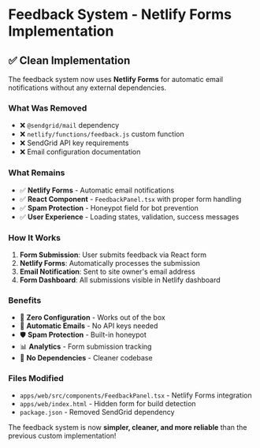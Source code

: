 # Feedback System - Netlify Forms Implementation

## ✅ **Clean Implementation**

The feedback system now uses **Netlify Forms** for automatic email notifications without any external dependencies.

### **What Was Removed**
- ❌ `@sendgrid/mail` dependency
- ❌ `netlify/functions/feedback.js` custom function
- ❌ SendGrid API key requirements
- ❌ Email configuration documentation

### **What Remains**
- ✅ **Netlify Forms** - Automatic email notifications
- ✅ **React Component** - `FeedbackPanel.tsx` with proper form handling
- ✅ **Spam Protection** - Honeypot field for bot prevention
- ✅ **User Experience** - Loading states, validation, success messages

### **How It Works**

1. **Form Submission**: User submits feedback via React form
2. **Netlify Forms**: Automatically processes the submission
3. **Email Notification**: Sent to site owner's email address
4. **Form Dashboard**: All submissions visible in Netlify dashboard

### **Benefits**

- 🚀 **Zero Configuration** - Works out of the box
- 📧 **Automatic Emails** - No API keys needed
- 🛡️ **Spam Protection** - Built-in honeypot
- 📊 **Analytics** - Form submission tracking
- 🔧 **No Dependencies** - Cleaner codebase

### **Files Modified**

- `apps/web/src/components/FeedbackPanel.tsx` - Netlify Forms integration
- `apps/web/index.html` - Hidden form for build detection
- `package.json` - Removed SendGrid dependency

The feedback system is now **simpler, cleaner, and more reliable** than the previous custom implementation!







